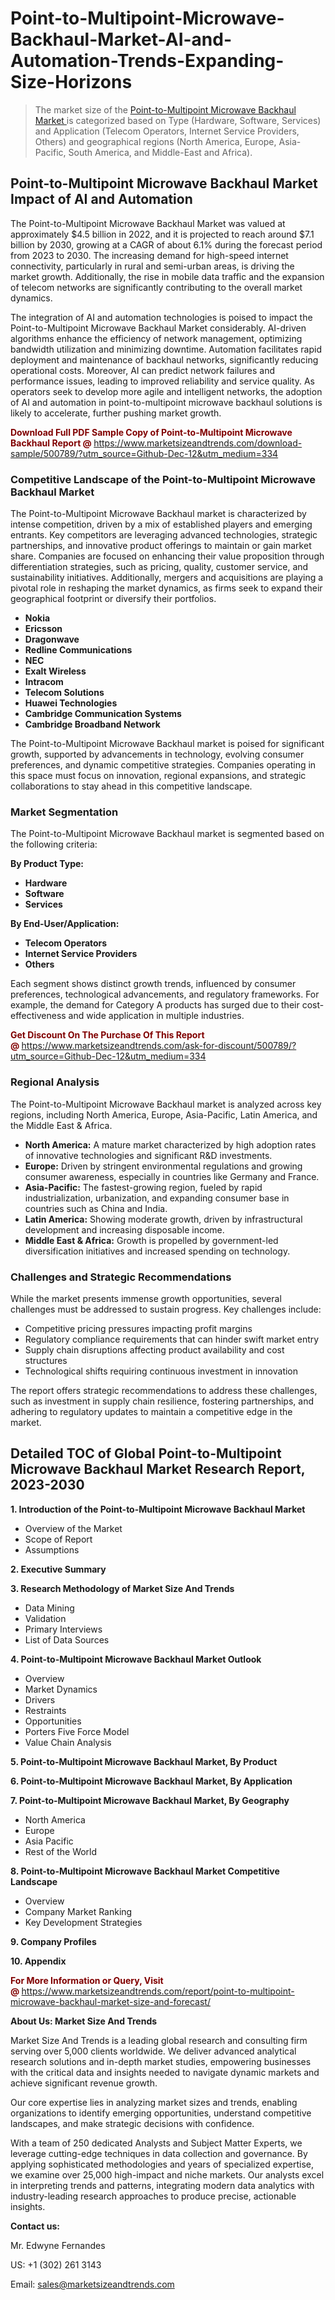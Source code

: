 <H1>Point-to-Multipoint-Microwave-Backhaul-Market-AI-and-Automation-Trends-Expanding-Size-Horizons</H1><blockquote><p>The market size of the <a href="https://www.marketsizeandtrends.com/download-sample/500789/?utm_source=Github-Dec-12&amp;utm_medium=334" target="_blank">Point-to-Multipoint Microwave Backhaul Market </a>is categorized based on Type (Hardware, Software, Services) and Application (Telecom Operators, Internet Service Providers, Others) and geographical regions (North America, Europe, Asia-Pacific, South America, and Middle-East and Africa).</p></blockquote><p><h2>Point-to-Multipoint Microwave Backhaul Market Impact of AI and Automation</h2><p>The Point-to-Multipoint Microwave Backhaul Market was valued at approximately $4.5 billion in 2022, and it is projected to reach around $7.1 billion by 2030, growing at a CAGR of about 6.1% during the forecast period from 2023 to 2030. The increasing demand for high-speed internet connectivity, particularly in rural and semi-urban areas, is driving the market growth. Additionally, the rise in mobile data traffic and the expansion of telecom networks are significantly contributing to the overall market dynamics.</p><p>The integration of AI and automation technologies is poised to impact the Point-to-Multipoint Microwave Backhaul Market considerably. AI-driven algorithms enhance the efficiency of network management, optimizing bandwidth utilization and minimizing downtime. Automation facilitates rapid deployment and maintenance of backhaul networks, significantly reducing operational costs. Moreover, AI can predict network failures and performance issues, leading to improved reliability and service quality. As operators seek to develop more agile and intelligent networks, the adoption of AI and automation in point-to-multipoint microwave backhaul solutions is likely to accelerate, further pushing market growth.</p></p><p><strong><span style="color: #800000;">Download Full PDF Sample Copy of Point-to-Multipoint Microwave Backhaul Report @</span>&nbsp;</strong><a href="https://www.marketsizeandtrends.com/download-sample/500789/?utm_source=Github-Dec-12&amp;utm_medium=334">https://www.marketsizeandtrends.com/download-sample/500789/?utm_source=Github-Dec-12&amp;utm_medium=334</a></p><h3>Competitive Landscape of the Point-to-Multipoint Microwave Backhaul Market</h3><p>The Point-to-Multipoint Microwave Backhaul market is characterized by intense competition, driven by a mix of established players and emerging entrants. Key competitors are leveraging advanced technologies, strategic partnerships, and innovative product offerings to maintain or gain market share. Companies are focused on enhancing their value proposition through differentiation strategies, such as pricing, quality, customer service, and sustainability initiatives. Additionally, mergers and acquisitions are playing a pivotal role in reshaping the market dynamics, as firms seek to expand their geographical footprint or diversify their portfolios.</p><p><strong><p><ul><li>Nokia </li><li> Ericsson </li><li> Dragonwave </li><li> Redline Communications </li><li> NEC </li><li> Exalt Wireless </li><li> Intracom </li><li> Telecom Solutions </li><li> Huawei Technologies </li><li> Cambridge Communication Systems </li><li> Cambridge Broadband Network</p></li></ul></p></strong></p><p>The Point-to-Multipoint Microwave Backhaul market is poised for significant growth, supported by advancements in technology, evolving consumer preferences, and dynamic competitive strategies. Companies operating in this space must focus on innovation, regional expansions, and strategic collaborations to stay ahead in this competitive landscape.</p><h3>Market Segmentation</h3><p>The Point-to-Multipoint Microwave Backhaul market is segmented based on the following criteria:</p><p><strong>By Product Type:</strong></p><p><strong><p><ul><li>Hardware </li><li> Software </li><li> Services</p></li></ul></p></strong></p><p><strong>By End-User/Application:</strong></p><p><strong><p><ul><li>Telecom Operators </li><li> Internet Service Providers </li><li> Others</p></li></ul></p></strong></p><p>Each segment shows distinct growth trends, influenced by consumer preferences, technological advancements, and regulatory frameworks. For example, the demand for Category A products has surged due to their cost-effectiveness and wide application in multiple industries.</p><p><strong><span style="color: #800000;">Get Discount On The Purchase Of This Report @&nbsp;</span></strong><a href="https://www.marketsizeandtrends.com/ask-for-discount/500789/?utm_source=Github-Dec-12&amp;utm_medium=334">https://www.marketsizeandtrends.com/ask-for-discount/500789/?utm_source=Github-Dec-12&amp;utm_medium=334</a></p><h3>Regional Analysis</h3><p>The Point-to-Multipoint Microwave Backhaul market is analyzed across key regions, including North America, Europe, Asia-Pacific, Latin America, and the Middle East &amp; Africa.</p><ul><li><strong>North America:</strong> A mature market characterized by high adoption rates of innovative technologies and significant R&amp;D investments.</li><li><strong>Europe:</strong> Driven by stringent environmental regulations and growing consumer awareness, especially in countries like Germany and France.</li><li><strong>Asia-Pacific:</strong> The fastest-growing region, fueled by rapid industrialization, urbanization, and expanding consumer base in countries such as China and India.</li><li><strong>Latin America:</strong> Showing moderate growth, driven by infrastructural development and increasing disposable income.</li><li><strong>Middle East &amp; Africa:</strong> Growth is propelled by government-led diversification initiatives and increased spending on technology.</li></ul><h3>Challenges and Strategic Recommendations</h3><p>While the market presents immense growth opportunities, several challenges must be addressed to sustain progress. Key challenges include:</p><ul><li>Competitive pricing pressures impacting profit margins</li><li>Regulatory compliance requirements that can hinder swift market entry</li><li>Supply chain disruptions affecting product availability and cost structures</li><li>Technological shifts requiring continuous investment in innovation</li></ul><p>The report offers strategic recommendations to address these challenges, such as investment in supply chain resilience, fostering partnerships, and adhering to regulatory updates to maintain a competitive edge in the market.</p><h2>Detailed TOC of Global Point-to-Multipoint Microwave Backhaul Market Research Report, 2023-2030</h2><p><strong>1. Introduction of the Point-to-Multipoint Microwave Backhaul Market</strong></p><ul><li>Overview of the Market</li><li>Scope of Report</li><li>Assumptions&nbsp;</li></ul><p><strong>2. Executive Summary</strong></p><p><strong>3. Research Methodology of <strong>Market Size And Trends</strong></strong></p><ul><li>Data Mining</li><li>Validation</li><li>Primary Interviews</li><li>List of Data Sources&nbsp;</li></ul><p><strong>4. Point-to-Multipoint Microwave Backhaul Market Outlook</strong></p><ul><li>Overview</li><li>Market Dynamics</li><li>Drivers</li><li>Restraints</li><li>Opportunities</li><li>Porters Five Force Model</li><li>Value Chain Analysis&nbsp;</li></ul><p><strong>5. Point-to-Multipoint Microwave Backhaul Market, By Product</strong></p><p><strong>6. Point-to-Multipoint Microwave Backhaul Market, By Application</strong></p><p><strong>7. Point-to-Multipoint Microwave Backhaul Market, By Geography</strong></p><ul><li>North America</li><li>Europe</li><li>Asia Pacific</li><li>Rest of the World&nbsp;</li></ul><p><strong>8. Point-to-Multipoint Microwave Backhaul Market Competitive Landscape</strong></p><ul><li>Overview</li><li>Company Market Ranking</li><li>Key Development Strategies&nbsp;</li></ul><p><strong>9. Company Profiles</strong></p><p><strong>10. Appendix</strong></p><p><strong><span style="color: #800000;">For More Information or Query, Visit @&nbsp;</span></strong><a href="https://www.marketsizeandtrends.com/report/point-to-multipoint-microwave-backhaul-market-size-and-forecast/">https://www.marketsizeandtrends.com/report/point-to-multipoint-microwave-backhaul-market-size-and-forecast/</a></p><p></p><p><strong>About Us:&nbsp;Market Size And Trends</strong></p><p>Market Size And Trends&nbsp;is a leading global research and consulting firm serving over 5,000 clients worldwide. We deliver advanced analytical research solutions and in-depth market studies, empowering businesses with the critical data and insights needed to navigate dynamic markets and achieve significant revenue growth.</p><p>Our core expertise lies in analyzing market sizes and trends, enabling organizations to identify emerging opportunities, understand competitive landscapes, and make strategic decisions with confidence.</p><p>With a team of 250 dedicated Analysts and Subject Matter Experts, we leverage cutting-edge techniques in data collection and governance. By applying sophisticated methodologies and years of specialized expertise, we examine over 25,000 high-impact and niche markets. Our analysts excel in interpreting trends and patterns, integrating modern data analytics with industry-leading research approaches to produce precise, actionable insights.</p><p><strong>Contact us:</strong></p><p>Mr. Edwyne Fernandes</p><p>US: +1 (302) 261 3143</p><p>Email: <a href="mailto:sales@marketsizeandtrends.com">sales@marketsizeandtrends.com</a>&nbsp;</p>
